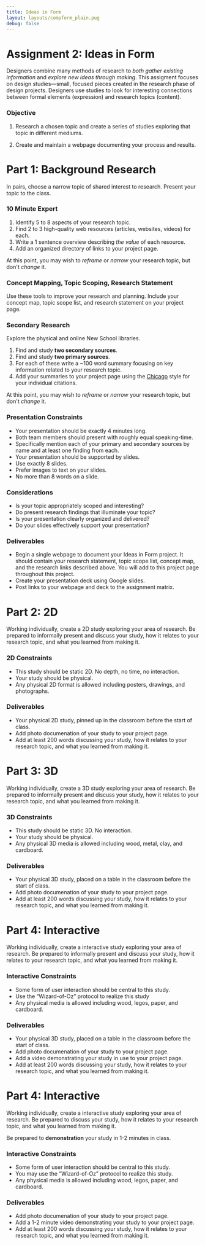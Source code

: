 ```yaml
---
title: Ideas in Form
layout: layouts/compform_plain.pug
debug: false
---
```


# Assignment 2: Ideas in Form

Designers combine many methods of research to *both gather existing information* and *explore new ideas through making*. This assigment focuses on design studies—small, focused pieces created in the research phase of design projects. Designers use studies to look for interesting connections between formal elements (expression) and research topics (content).

### Objective

1. Research a chosen topic and create a series of studies exploring that topic in different mediums.

2. Create and maintain a webpage documenting your process and results.

# Part 1: Background Research

In pairs, choose a narrow topic of shared interest to research. Present your topic to the class.

### 10 Minute Expert
1. Identify 5 to 8 aspects of your research topic.
2. Find 2 to 3 high-quality web resources (articles, websites, videos) for each.
2. Write a 1 sentence overview describing *the value* of each resource.
3. Add an organized directory of links to your project page.

At this point, you may wish to *reframe* or *narrow* your research topic, but don't *change* it.

### Concept Mapping, Topic Scoping, Research Statement

Use these tools to improve your research and planning. Include your concept map, topic scope list, and research statement on your project page.

### Secondary Research
Explore the physical and online New School libraries.
1. Find and study **two secondary sources**.
2. Find and study **two primary sources**.
3. For each of these write a ~100 word summary focusing on key information related to your research topic.
4. Add your summaries to your project page using the [Chicago](https://writing.wisc.edu/Handbook/DocChicago.html) style for your individual citations.

At this point, you may wish to *reframe* or *narrow* your research topic, but don't *change* it.

### Presentation Constraints
- Your presentation should be exactly 4 minutes long.
- Both team members should present with roughly equal speaking-time.
- Specifically mention each of your primary and secondary sources by name and at least one finding from each.
- Your presentation should be supported by slides.
- Use exactly 8 slides.
- Prefer images to text on your slides.
- No more than 8 words on a slide.

### Considerations
- Is your topic appropriately scoped and interesting?
- Do present research findings that illuminate your topic?
- Is your presentation clearly organized and delivered?
- Do your slides effectively support your presentation?


### Deliverables
- Begin a single webpage to document your Ideas in Form project. It should contain your research statement, topic scope list, concept map, and the research links described above. You will add to this project page throughout this project.
- Create your presentation deck using Google slides.
- Post links to your webpage and deck to the assignment matrix.



# Part 2: 2D

Working individually, create a 2D study exploring your area of research. Be prepared to informally present and discuss your study, how it relates to your research topic, and what you learned from making it.

### 2D Constraints
- This study should be static 2D. No depth, no time, no interaction.
- Your study should be physical.
- Any physical 2D format is allowed including posters, drawings, and photographs.


### Deliverables
- Your physical 2D study, pinned up in the classroom before the start of class.
- Add photo documenation of your study to your project page.
- Add at least 200 words discussing your study, how it relates to your research topic, and what you learned from making it.


# Part 3: 3D
Working individually, create a 3D study exploring your area of research.  Be prepared to informally present and discuss your study, how it relates to your research topic, and what you learned from making it.

### 3D Constraints
- This study should be static 3D. No interaction.
- Your study should be physical.
- Any physical 3D media is allowed including wood, metal, clay, and cardboard.

### Deliverables
- Your physical 3D study, placed on a table in the classroom before the start of class.
- Add photo documenation of your study to your project page.
- Add at least 200 words discussing your study, how it relates to your research topic, and what you learned from making it.

# Part 4: Interactive
Working individually, create a interactive study exploring your area of research.  Be prepared to informally present and discuss your study, how it relates to your research topic, and what you learned from making it.

### Interactive Constraints
- Some form of user interaction should be central to this study.
- Use the “Wizard-of-Oz” protocol to realize this study
- Any physical media is allowed including wood, legos, paper, and cardboard.

### Deliverables
- Your physical 3D study, placed on a table in the classroom before the start of class. 
- Add photo documenation of your study to your project page.
- Add a video demonstrating your study in use to your project page.
- Add at least 200 words discussing your study, how it relates to your research topic, and what you learned from making it.



# Part 4: Interactive
Working individually, create a interactive study exploring your area of research. Be prepared to discuss your study, how it relates to your research topic, and what you learned from making it.

Be prepared to **demonstration** your study in 1-2 minutes in class.

### Interactive Constraints
- Some form of user interaction should be central to this study.
- You may use the “Wizard-of-Oz” protocol to realize this study.
- Any physical media is allowed including wood, legos, paper, and cardboard.

### Deliverables
- Add photo documenation of your study to your project page.
- Add a 1-2 minute video demonstrating your study to your project page.
- Add at least 200 words discussing your study, how it relates to your research topic, and what you learned from making it.

